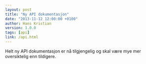 ```yaml
---
layout: post
title: "Ny API dokumentasjon"
date: "2013-11-12 12:00:00 +0100"
author: Hans Kristian
version: 1.0.0
tags: [api]
link: /api.html
---
```


Helt ny API dokumentasjon er nå tilgjengelig og skal være mye mer oversiktelig enn tildigere.

